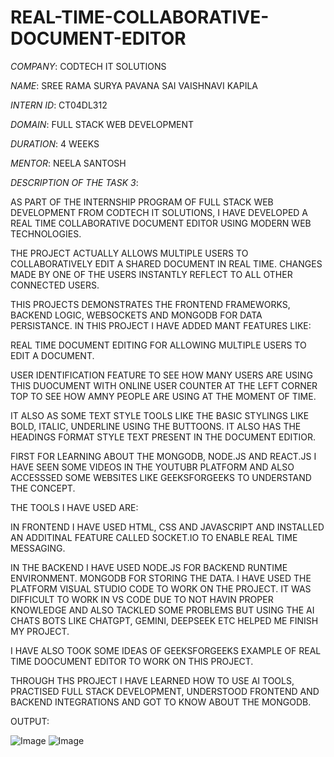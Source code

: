 # REAL-TIME-COLLABORATIVE-DOCUMENT-EDITOR

*COMPANY*: CODTECH IT SOLUTIONS

*NAME*: SREE RAMA SURYA PAVANA SAI VAISHNAVI KAPILA

*INTERN ID*: CT04DL312

*DOMAIN*: FULL STACK WEB DEVELOPMENT

*DURATION*: 4 WEEKS

*MENTOR*: NEELA SANTOSH

*DESCRIPTION OF THE TASK 3*:

AS PART OF THE INTERNSHIP PROGRAM OF FULL STACK WEB DEVELOPMENT FROM CODTECH IT SOLUTIONS, I HAVE DEVELOPED A REAL TIME COLLABORATIVE DOCUMENT EDITOR USING MODERN WEB TECHNOLOGIES. 

THE PROJECT ACTUALLY ALLOWS MULTIPLE USERS TO COLLABORATIVELY EDIT A SHARED DOCUMENT IN REAL TIME. CHANGES MADE BY ONE OF THE USERS INSTANTLY REFLECT TO ALL OTHER CONNECTED USERS.

THIS PROJECTS DEMONSTRATES THE FRONTEND FRAMEWORKS, BACKEND LOGIC, WEBSOCKETS AND MONGODB FOR DATA PERSISTANCE. IN THIS PROJECT I HAVE ADDED MANT FEATURES LIKE:

REAL TIME DOCUMENT EDITING FOR ALLOWING MULTIPLE USERS TO EDIT A DOCUMENT.

USER IDENTIFICATION FEATURE TO SEE HOW MANY USERS ARE USING THIS DUOCUMENT WITH ONLINE USER COUNTER AT THE LEFT CORNER TOP TO SEE HOW AMNY PEOPLE ARE USING AT THE MOMENT OF TIME.

IT ALSO AS SOME TEXT STYLE TOOLS LIKE THE BASIC STYLINGS LIKE BOLD, ITALIC, UNDERLINE USING THE BUTTOONS. IT ALSO HAS THE HEADINGS FORMAT STYLE TEXT PRESENT IN THE DOCUMENT EDITIOR.

FIRST FOR LEARNING ABOUT THE MONGODB, NODE.JS AND REACT.JS I HAVE SEEN SOME VIDEOS IN THE YOUTUBR PLATFORM AND ALSO ACCESSSED SOME WEBSITES LIKE GEEKSFORGEEKS TO UNDERSTAND THE CONCEPT.

THE TOOLS I HAVE USED ARE:

IN FRONTEND I HAVE USED HTML, CSS AND JAVASCRIPT AND INSTALLED AN ADDITINAL FEATURE CALLED SOCKET.IO TO ENABLE REAL TIME MESSAGING.

IN THE BACKEND I HAVE USED NODE.JS FOR BACKEND RUNTIME ENVIRONMENT. MONGODB FOR STORING THE DATA.
I HAVE USED THE PLATFORM VISUAL STUDIO CODE TO WORK ON THE PROJECT. IT WAS DIFFICULT TO WORK IN VS CODE DUE TO NOT HAVIN PROPER KNOWLEDGE AND ALSO TACKLED SOME PROBLEMS BUT USING THE AI CHATS BOTS LIKE CHATGPT, GEMINI, DEEPSEEK ETC HELPED ME FINISH MY PROJECT.

I HAVE ALSO TOOK SOME IDEAS OF GEEKSFORGEEKS EXAMPLE OF REAL TIME DOOCUMENT EDITOR TO WORK ON THIS PROJECT.

THROUGH THS PROJECT I HAVE LEARNED HOW TO USE AI TOOLS, PRACTISED FULL STACK DEVELOPMENT, UNDERSTOOD FRONTEND AND BACKEND INTEGRATIONS AND GOT TO KNOW ABOUT THE MONGODB.

OUTPUT:


![Image](https://github.com/user-attachments/assets/5e3d1ff0-2273-472e-a55c-75ff15079a16)
![Image](https://github.com/user-attachments/assets/00a9c3dd-ec0a-4d3f-9837-0269a3bfb5e6)

